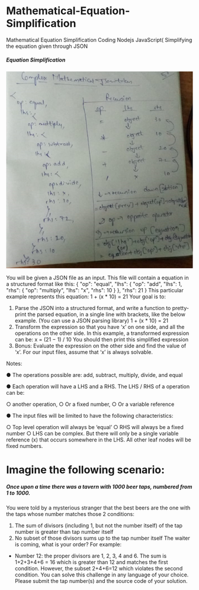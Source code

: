 # Mathematical-Equation-Simplification
Mathematical Equation Simplification Coding Nodejs JavaScript( Simplifying the equation given through JSON 

##### Equation Simplification

![picture](Pictures/math_expression.PNG)

You will be given a JSON file as an input. This file will contain a equation in a structured format
like this:
{
"op": "equal",
"lhs": {
"op": "add",
"lhs": 1,
"rhs": {
"op": "multiply",
"lhs": "x",
"rhs": 10
}
},
"rhs": 21
}
This particular example represents this equation:
1 + (x * 10) = 21
Your goal is to:
1. Parse the JSON into a structured format, and write a function to pretty-print the parsed
equation, in a single line with brackets, like the below example. (You can use a JSON
parsing library)
1 + (x * 10) = 21
2. Transform the expression so that you have ‘x’ on one side, and all the operations on the
other side. In this example, a transformed expression can be: x = (21 − 1) / 10
You should then print this simplified expression
3. Bonus: Evaluate the expression on the other side and find the value of ‘x’.
For our input files, assume that ‘x’ is always solvable.

Notes:

● The operations possible are: add, subtract, multiply, divide, and equal

● Each operation will have a LHS and a RHS. The LHS / RHS of a operation can be:

○ another operation,
○ Or a fixed number,
○ Or a variable reference

● The input files will be limited to have the following characteristics:

○ Top level operation will always be ‘equal’
○ RHS will always be a fixed number
○ LHS can be complex. But there will only be a single variable reference (x) that
occurs somewhere in the LHS. All other leaf nodes will be fixed numbers.


# Imagine the following scenario:

##### Once upon a time there was a tavern with 1000 beer taps, numbered from 1 to 1000.
You were told by a mysterious stranger that the best beers are the one with the taps
whose number matches those 2 conditions:
1) The sum of divisors (including 1, but not the number itself) of the tap number is
greater than tap number itself
2) No subset of those divisors sums up to the tap number itself
The waiter is coming, what is your order?
For example:
- Number 12: the proper divisors are 1, 2, 3, 4 and 6. The sum is 1+2+3+4+6 = 16 which is
greater than 12 and matches the first condition. However, the subset 2+4+6=12 which
violates the second condition.
You can solve this challenge in any language of your choice. Please submit the tap
number(s) and the source code of your solution.
